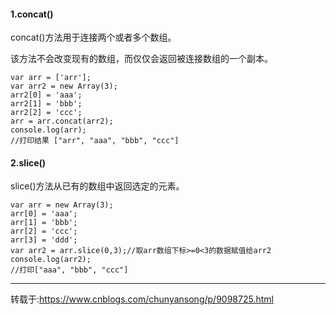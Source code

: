 #### 1.concat()

concat()方法用于连接两个或者多个数组。

该方法不会改变现有的数组，而仅仅会返回被连接数组的一个副本。
```
var arr = ['arr'];
var arr2 = new Array(3);
arr2[0] = 'aaa';
arr2[1] = 'bbb';
arr2[2] = 'ccc';
arr = arr.concat(arr2);
console.log(arr);
//打印结果 ["arr", "aaa", "bbb", "ccc"]
```

#### 2.slice()
slice()方法从已有的数组中返回选定的元素。
```
var arr = new Array(3);
arr[0] = 'aaa';
arr[1] = 'bbb';
arr[2] = 'ccc';
arr[3] = 'ddd';
var arr2 = arr.slice(0,3);//取arr数组下标>=0<3的数据赋值给arr2
console.log(arr2);
//打印["aaa", "bbb", "ccc"]
```

-----
转载于:https://www.cnblogs.com/chunyansong/p/9098725.html